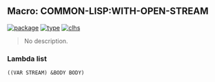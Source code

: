 ## Macro: COMMON-LISP:WITH-OPEN-STREAM
[![package](https://img.shields.io/badge/Package-COMMON--LISP-5f9ea0.svg?style=social&colorA=999999)](../) [![type](https://img.shields.io/badge/Type-Macro-5f9ea0.svg?style=social&colorA=999999)](../#macro) [![clhs](https://img.shields.io/badge/CLHS-WITH--OPEN--STREAM-5f9ea0.svg?style=social&colorA=999999)](http://www.lispworks.com/documentation/HyperSpec/Body/m_w_op_1.htm) 

> No description.

### Lambda list
```
((VAR STREAM) &BODY BODY)
```
